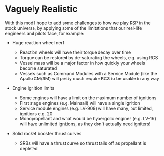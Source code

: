 # Vaguely Realistic

 With this mod I hope to add some challenges to how we play KSP in the stock universe, by applying some of the limitations that our real-life engineers and pilots face, for example:

- Huge reaction wheel nerf
  - Reaction wheels will have their torque decay over time
  - Torque can be restored by de-saturating the wheels, e.g. using RCS
  - Vessel mass will be a major factor in how quickly your wheels become saturated
  - Vessels such as Command Modules with a Service Module (like the Apollo CM/SM) will pretty much require RCS to be usable in any way

- Engine ignition limits
  - Some engines will have a limit on the maximum number of ignitions
  - First stage engines (e.g. Mainsail) will have a single ignition
  - Service module engines (e.g. LV-909) will have many, but limited, ignitions e.g. 20
  - Monopropellant and what would be hypergolic engines (e.g. LV-1R) will have unlimited ignitions, as they don't actually need igniters!

- Solid rocket booster thrust curves
  - SRBs will have a thrust curve so thrust tails off as propellant is depleted
